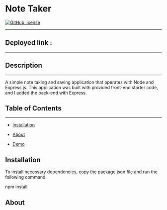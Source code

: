 # Note Taker
[![GitHub license](https://img.shields.io/badge/Repository-GitHub-orange.svg)](https://github.com/zugzw4ng/)

------

## Deployed link : 
------

## Description
------

A simple note taking and saving application that operates with Node and Express.js. This application was built with provided front-end starter code, and I added the back-end with Express.
## Table of Contents 
------

* [Installation](#installation)

* [About](#about)

* [Demo](#demo)


## Installation

To install necessary dependencies, copy the package.json file and run the following command: 

npm install


## About

